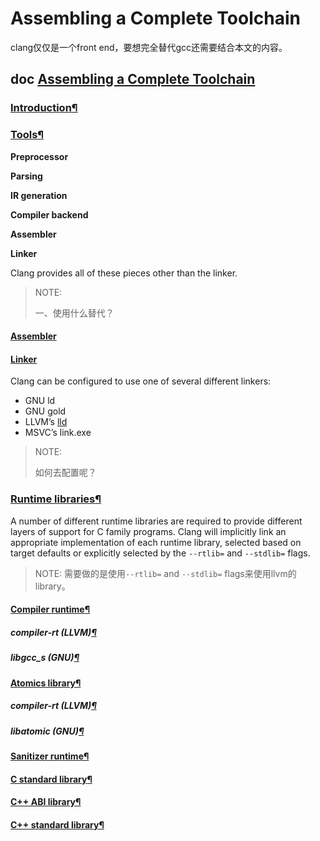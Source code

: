 # Assembling a Complete Toolchain

clang仅仅是一个front end，要想完全替代gcc还需要结合本文的内容。

## doc [Assembling a Complete Toolchain](https://clang.llvm.org/docs/Toolchain.html)

### [Introduction](https://clang.llvm.org/docs/Toolchain.html#id8)[¶](https://clang.llvm.org/docs/Toolchain.html#introduction)

### [Tools](https://clang.llvm.org/docs/Toolchain.html#id9)[¶](https://clang.llvm.org/docs/Toolchain.html#tools)

**Preprocessor**

**Parsing**

**IR generation**

**Compiler backend**

**Assembler**

**Linker**

Clang provides all of these pieces other than the linker.

> NOTE: 
>
> 一、使用什么替代？

#### [Assembler](https://clang.llvm.org/docs/Toolchain.html#id12)



#### [Linker](https://clang.llvm.org/docs/Toolchain.html#id13)

Clang can be configured to use one of several different linkers:

- GNU ld
- GNU gold
- LLVM’s [lld](https://lld.llvm.org/)
- MSVC’s link.exe

> NOTE: 
>
> 如何去配置呢？



### [Runtime libraries](https://clang.llvm.org/docs/Toolchain.html#id14)[¶](https://clang.llvm.org/docs/Toolchain.html#runtime-libraries)

A number of different runtime libraries are required to provide different layers of support for C family programs. Clang will implicitly link an appropriate implementation of each runtime library, selected based on target defaults or explicitly selected by the `--rtlib=` and `--stdlib=` flags.

> NOTE: 需要做的是使用`--rtlib=` and `--stdlib=` flags来使用llvm的library。

#### [Compiler runtime](https://clang.llvm.org/docs/Toolchain.html#id15)[¶](https://clang.llvm.org/docs/Toolchain.html#compiler-runtime)



##### compiler-rt (LLVM)[¶](https://clang.llvm.org/docs/Toolchain.html#compiler-rt-llvm)

##### libgcc_s (GNU)[¶](https://clang.llvm.org/docs/Toolchain.html#libgcc-s-gnu)

#### [Atomics library](https://clang.llvm.org/docs/Toolchain.html#id16)[¶](https://clang.llvm.org/docs/Toolchain.html#atomics-library)

##### compiler-rt (LLVM)[¶](https://clang.llvm.org/docs/Toolchain.html#id1)

##### libatomic (GNU)[¶](https://clang.llvm.org/docs/Toolchain.html#libatomic-gnu)

#### [Sanitizer runtime](https://clang.llvm.org/docs/Toolchain.html#id18)[¶](https://clang.llvm.org/docs/Toolchain.html#sanitizer-runtime)

#### [C standard library](https://clang.llvm.org/docs/Toolchain.html#id19)[¶](https://clang.llvm.org/docs/Toolchain.html#c-standard-library)

#### [C++ ABI library](https://clang.llvm.org/docs/Toolchain.html#id20)[¶](https://clang.llvm.org/docs/Toolchain.html#c-abi-library)

#### [C++ standard library](https://clang.llvm.org/docs/Toolchain.html#id21)[¶](https://clang.llvm.org/docs/Toolchain.html#id6)


